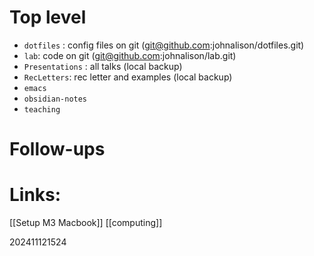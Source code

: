 
# Top level
- `dotfiles` : config files on git (git@github.com:johnalison/dotfiles.git)
- `lab`: code on git (git@github.com:johnalison/lab.git)
- `Presentations` : all talks (local backup) 
- `RecLetters`: rec letter and examples (local backup)
- `emacs`
- `obsidian-notes`
- `teaching`
# Follow-ups


# Links: 
[[Setup M3 Macbook]]
[[computing]]



202411121524
